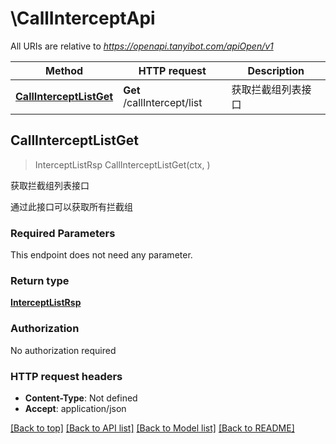 # \CallInterceptApi

All URIs are relative to *https://openapi.tanyibot.com/apiOpen/v1*

Method | HTTP request | Description
------------- | ------------- | -------------
[**CallInterceptListGet**](CallInterceptApi.md#CallInterceptListGet) | **Get** /callIntercept/list | 获取拦截组列表接口



## CallInterceptListGet

> InterceptListRsp CallInterceptListGet(ctx, )

获取拦截组列表接口

通过此接口可以获取所有拦截组

### Required Parameters

This endpoint does not need any parameter.

### Return type

[**InterceptListRsp**](InterceptListRsp.md)

### Authorization

No authorization required

### HTTP request headers

- **Content-Type**: Not defined
- **Accept**: application/json

[[Back to top]](#) [[Back to API list]](../README.md#documentation-for-api-endpoints)
[[Back to Model list]](../README.md#documentation-for-models)
[[Back to README]](../README.md)

